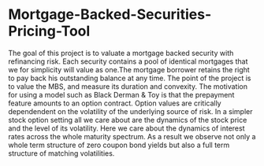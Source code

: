 # Mortgage-Backed-Securities-Pricing-Tool
The goal of this project is to valuate a mortgage backed security with refinancing risk.
Each security contains a pool of identical mortgages that we for simplicity will value as one.The mortgage borrower retains the right to pay back his outstanding balance at any time. The point of the project is to value the MBS, and measure its duration and convexity. The motivation for using a model such as Black Derman & Toy is that the prepayment feature amounts to an option contract. Option values are critically dependendent on the volatility of the underlying source of risk. In a simpler stock option setting all we care about are the dynamics of the stock price and the level of its volatility. Here we care about the dynamics of interest rates across the whole maturity spectrum. As a result we observe not only a whole term structure of zero coupon bond yields but also a full term structure of matching volatilities.
